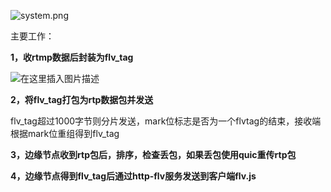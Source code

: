 ![system.png](https://s2.loli.net/2022/10/04/q2GfX9DdxPhsACH.png)

主要工作：

**1，收rtmp数据后封装为flv_tag**

![在这里插入图片描述](https://img-blog.csdnimg.cn/bcd259043ee04567a27e28f577e15892.png)

**2，将flv_tag打包为rtp数据包并发送**

flv_tag超过1000字节则分片发送，mark位标志是否为一个flvtag的结束，接收端根据mark位重组得到flv_tag


**3，边缘节点收到rtp包后，排序，检查丢包，如果丢包使用quic重传rtp包**


**4，边缘节点得到flv_tag后通过http-flv服务发送到客户端flv.js**